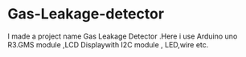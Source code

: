 # Gas-Leakage-detector
I made a project name Gas Leakage Detector .Here i use Arduino uno R3.GMS module ,LCD Displaywith I2C module , LED,wire etc.
